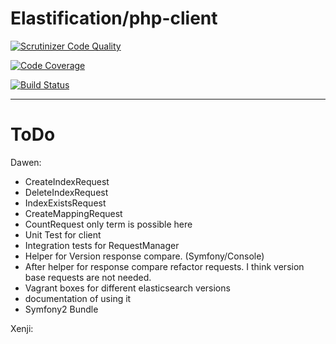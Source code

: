 # Elastification/php-client
[![Scrutinizer Code Quality](https://scrutinizer-ci.com/g/elastification/php-client/badges/quality-score.png?b=master)](https://scrutinizer-ci.com/g/elastification/php-client/?branch=master)

[![Code Coverage](https://scrutinizer-ci.com/g/elastification/php-client/badges/coverage.png?b=master)](https://scrutinizer-ci.com/g/elastification/php-client/?branch=master)

[![Build Status](https://scrutinizer-ci.com/g/elastification/php-client/badges/build.png?b=master)](https://scrutinizer-ci.com/g/elastification/php-client/build-status/master)


---


ToDo
====

Dawen:

- CreateIndexRequest
- DeleteIndexRequest
- IndexExistsRequest
- CreateMappingRequest
- CountRequest only term is possible here
- Unit Test for client
- Integration tests for RequestManager
- Helper for Version response compare. (Symfony/Console)
- After helper for response compare refactor requests. I think version base requests are not needed.
- Vagrant boxes for different elasticsearch versions
- documentation of using it
- Symfony2 Bundle


Xenji:
